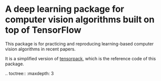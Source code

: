 # A deep learning package for computer vision algorithms built on top of TensorFlow
This package is for practicing and reproducing learning-based computer vision algorithms in recent papers.

It is a simplified version of [tensorpack](https://github.com/ppwwyyxx/tensorpack), which is the reference code of this package.

.. toctree::
  :maxdepth: 3
